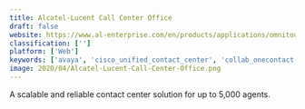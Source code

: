 ```yaml
---
title: Alcatel-Lucent Call Center Office
draft: false 
website: https://www.al-enterprise.com/en/products/applications/omnitouch-contact-center
classification: ['']
platform: ['Web']
keywords: ['avaya', 'cisco_unified_contact_center', 'collab_onecontact', 'five9', 'mattersight_predictive_behavioral_routing', 'micontact_center', 'mindfire_studio', 'sap_contact_center', 'talkdesk', 'tenfold']
image: 2020/04/Alcatel-Lucent-Call-Center-Office.png
---
```

A scalable and reliable contact center solution for up to 5,000 agents.